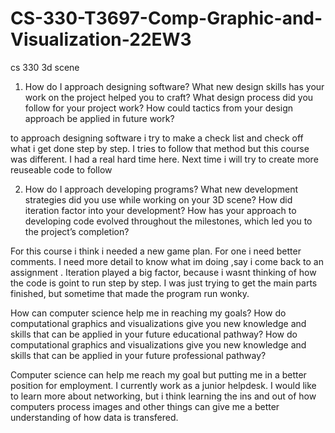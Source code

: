 # CS-330-T3697-Comp-Graphic-and-Visualization-22EW3
cs 330 3d scene
1. How do I approach designing software?
What new design skills has your work on the project helped you to craft?
What design process did you follow for your project work?
How could tactics from your design approach be applied in future work?

to approach designing software i try to make a check list and check off what i get done step by step. I tries to follow that method but this course was different. I had a real hard time here. Next time i will try to create more reuseable code to follow

2. How do I approach developing programs?
What new development strategies did you use while working on your 3D scene?
How did iteration factor into your development?
How has your approach to developing code evolved throughout the milestones, which led you to the project’s completion?

For this course i think i needed a new game plan. For one i need better comments. I need more detail to know what im doing ,say i come back to an assignment . Iteration played a big factor, because i wasnt thinking of how the code is goint to run step by step. I was just trying to get the main parts finished, but sometime that made the program run wonky.

How can computer science help me in reaching my goals?
How do computational graphics and visualizations give you new knowledge and skills that can be applied in your future educational pathway?
How do computational graphics and visualizations give you new knowledge and skills that can be applied in your future professional pathway?

Computer science can help me reach my goal but putting me in a better position for employment. I currently work as a junior helpdesk. I would like to learn more about networking, but i think learning the ins and out of how computers process images and other things can give me a better understanding of how data is transfered. 
